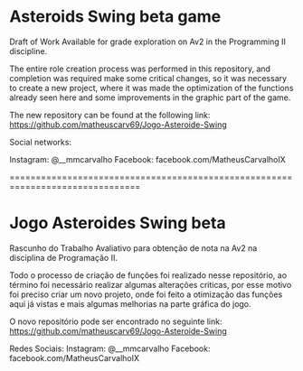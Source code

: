 # Asteroids Swing beta game
Draft of Work Available for grade exploration on Av2 in the Programming II discipline.

The entire role creation process was performed in this repository, and completion was required
make some critical changes, so it was necessary to create a new project, where it was
made the optimization of the functions already seen here and some improvements in the graphic part 
of the game.

The new repository can be found at the following link:
https://github.com/matheuscarv69/Jogo-Asteroide-Swing

Social networks:

Instagram: @__mmcarvalho
Facebook: facebook.com/MatheusCarvalhoIX

===============================================================================

# Jogo Asteroides Swing beta
Rascunho do Trabalho Avaliativo para obtenção de nota na Av2 na disciplina de Programação II.

Todo o processo de criação de funções foi realizado nesse repositório, ao término foi necessário 
realizar algumas alterações criticas, por esse motivo foi preciso criar um novo projeto, onde foi 
feito a otimização das funções aqui já vistas e mais algumas melhorias na parte gráfica do jogo.

O novo repositório pode ser encontrado no seguinte link:
https://github.com/matheuscarv69/Jogo-Asteroide-Swing

Redes Sociais:
Instagram: @__mmcarvalho
Facebook: facebook.com/MatheusCarvalhoIX

